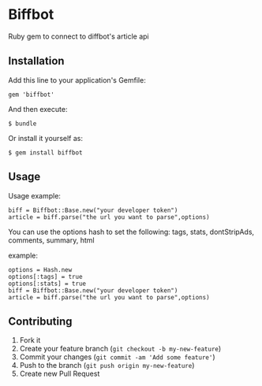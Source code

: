 # Biffbot

Ruby gem to connect to diffbot's article api

## Installation

Add this line to your application's Gemfile:

    gem 'biffbot'

And then execute:

    $ bundle

Or install it yourself as:

    $ gem install biffbot

## Usage

Usage example:

	biff = Biffbot::Base.new("your developer token")
	article = biff.parse("the url you want to parse",options)

You can use the options hash to set the following: tags, stats, dontStripAds, comments, summary, html

example:

	options = Hash.new
	options[:tags] = true
	options[:stats] = true
	biff = Biffbot::Base.new("your developer token")
	article = biff.parse("the url you want to parse",options)

## Contributing

1. Fork it
2. Create your feature branch (`git checkout -b my-new-feature`)
3. Commit your changes (`git commit -am 'Add some feature'`)
4. Push to the branch (`git push origin my-new-feature`)
5. Create new Pull Request
